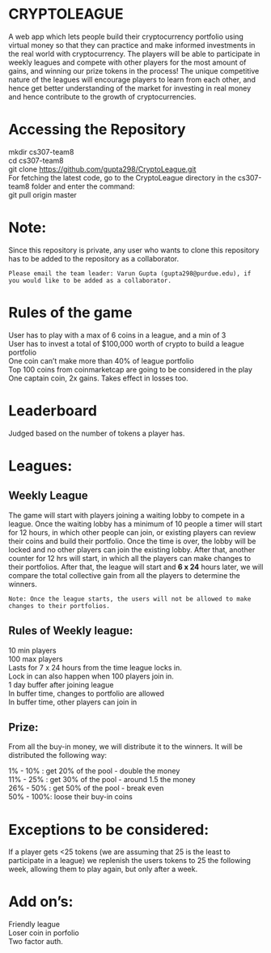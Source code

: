 <!DOCTYPE html>
<html>

<head>
  <meta charset="utf-8">
  <meta name="viewport" content="width=device-width, initial-scale=1.0">
  <title>Readme.md</title>
  <link rel="stylesheet" href="https://stackedit.io/style.css" />
</head>

<body class="stackedit">
  <div class="stackedit__html"><h1 id="cryptoleague">CRYPTOLEAGUE</h1>
<p> A web app which lets people build their cryptocurrency portfolio using virtual money so that they can practice and make informed investments in the real world with cryptocurrency. The players will be able to participate in weekly leagues and compete with other players for the most amount of gains, and winning our prize tokens in the process! The unique competitive nature of the leagues will encourage players to learn from each other, and hence get better understanding of the market for investing in real money and hence contribute to the growth of cryptocurrencies.
</p>

<h1 id="accessing-the-repository">Accessing the Repository</h1>
<p>mkdir cs307-team8<br>
cd cs307-team8<br>
git clone <a href="https://github.com/gupta298/CryptoLeague.git">https://github.com/gupta298/CryptoLeague.git</a><br>
For fetching the latest code, go to the CryptoLeague directory in the cs307-team8 folder and enter the command:<br>
git pull origin master</p>
<h1 id="note">Note:</h1>
<p>Since this repository is private, any user who wants to clone this repository has to be added to the repository as a collaborator.</p>
<pre><code>Please email the team leader: Varun Gupta (gupta298@purdue.edu), if you would like to be added as a collaborator.
</code></pre>
<h1 id="rules-of-the-game">Rules of the game</h1>
<p>User has to play with a max of 6 coins in a league, and a min of 3<br>
User has to invest a total of $100,000 worth of crypto to build a league portfolio<br>
One coin can’t make more than 40% of league portfolio<br>
Top 100 coins from coinmarketcap are going to be considered in the play<br>
One captain coin, 2x gains. Takes effect in losses too.</p>
<h1 id="leaderboard">Leaderboard</h1>
<p>Judged based on the number of tokens a player has.</p>
<h1 id="leagues">Leagues:</h1>
<h2 id="weekly-league">Weekly League</h2>
<p>The game will start with players joining a waiting lobby to compete in a league. Once the waiting lobby has a minimum of 10 people a timer will start for 12 hours, in which other people can join, or existing players can review their coins and build their portfolio. Once the time is over, the lobby will be locked and no other players can join the existing lobby. After that, another counter for 12 hrs will start, in which all the players can make changes to their portfolios. After that, the league will start and <strong>6 x 24</strong> hours later, we will compare the total collective gain from all the players to determine the winners.</p>
<pre><code>Note: Once the league starts, the users will not be allowed to make changes to their portfolios.
</code></pre>
<h2 id="rules-of-weekly-league">Rules of Weekly league:</h2>
<p>10 min players<br>
100 max players<br>
Lasts for 7 x 24 hours from the time league locks in.<br>
Lock in can also happen when 100 players join in.<br>
1 day buffer after joining league<br>
In buffer time, changes to portfolio are allowed<br>
In buffer time, other players can join in</p>
<h2 id="prize">Prize:</h2>
<p>From all the buy-in money, we will distribute it to the winners. It will be distributed the following way:</p>
<p>1% - 10% : 	get 20% of the pool - double the money<br>
11% - 25% :	get 30% of the pool - around 1.5 the money<br>
26% - 50% : 	get 50% of the pool - break even<br>
50% - 100%: 	loose their buy-in coins</p>
<h1 id="exceptions-to-be-considered">Exceptions to be considered:</h1>
<p>If a player gets &lt;25 tokens (we are assuming that 25 is the least to participate in a league) we replenish the users tokens to 25 the following week, allowing them to play again, but only after a week.</p>
<h1 id="add-ons">Add on’s:</h1>
<p>Friendly league<br>
Loser coin in porfolio<br>
Two factor auth.</p>
</div>
</body>

</html>
